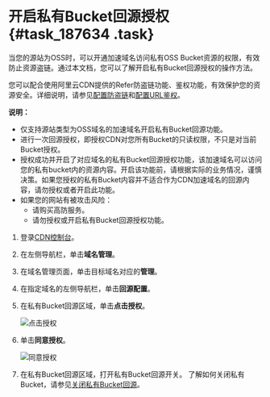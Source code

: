 # 开启私有Bucket回源授权 {#task_187634 .task}

当您的源站为OSS时，可以开通加速域名访问私有OSS Bucket资源的权限，有效防止资源盗链。通过本文档，您可以了解开启私有Bucket回源授权的操作方法。

您可以配合使用阿里云CDN提供的Refer防盗链功能、鉴权功能，有效保护您的资源安全。详细说明，请参见[配置防盗链](intl.zh-CN/域名管理/访问控制/配置Refer防盗链.md#)和[配置URL鉴权](intl.zh-CN/域名管理/访问控制/配置URL鉴权/配置URL鉴权.md#)。

**说明：** 

-   仅支持源站类型为OSS域名的加速域名开启私有Bucket回源功能。
-   进行一次回源授权，即授权CDN对您所有Bucket的只读权限，不只是对当前Bucket授权。
-   授权成功并开启了对应域名的私有Bucket回源授权功能，该加速域名可以访问您的私有bucket内的资源内容。开启该功能前，请根据实际的业务情况，谨慎决策。如果您授权的私有Bucket内容并不适合作为CDN加速域名的回源内容，请勿授权或者开启此功能。
-   如果您的网站有被攻击风险：
    -   请购买高防服务。
    -   请勿授权或开启私有Bucket回源授权功能。

1.  登录[CDN控制台](https://cdn.console.aliyun.com)。
2.  在左侧导航栏，单击**域名管理**。
3.  在域名管理页面，单击目标域名对应的**管理**。
4.  在指定域名的左侧导航栏，单击**回源配置**。
5.  在私有Bucket回源区域，单击**点击授权**。 

    ![点击授权](http://static-aliyun-doc.oss-cn-hangzhou.aliyuncs.com/assets/img/5143/156726415052546_zh-CN.png)

6.  单击**同意授权**。 

    ![同意授权](http://static-aliyun-doc.oss-cn-hangzhou.aliyuncs.com/assets/img/5143/156726415045826_zh-CN.png)

7.  在私有Bucket回源区域，打开私有Bucket回源开关。 了解如何关闭私有Bucket，请参见[关闭私有Bucket回源](intl.zh-CN/域名管理/回源配置/关闭私有Bucket回源授权.md#)。

